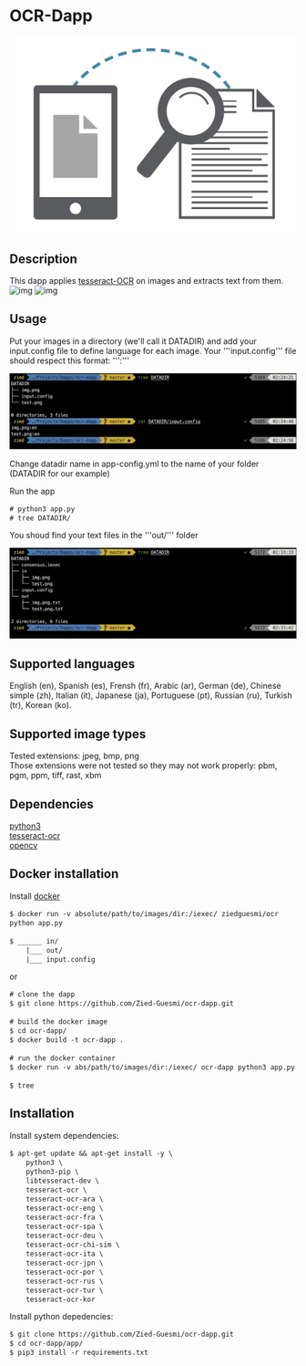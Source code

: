 # OCR-Dapp

![dapp logo](./images/logo.png)


## Description
This dapp applies [tesseract-OCR](https://github.com/tesseract-ocr/tesseract) on images and extracts text from them.
![img](./images/.png) ![img](./images/.png)

## Usage
Put your images in a directory (we'll call it DATADIR) and add your input.config file to define language for each image. Your '''input.config'''
file should respect this format: '''<imagename>:<lang>'''

![screenshot](./images/screenShot-1.png)

Change datadir name in app-config.yml to the name of your folder (DATADIR for our example)  

Run the app

    # python3 app.py
    # tree DATADIR/

You shoud find your text files in the '''out/''' folder

![screenshot](./images/screenShot-2.png)

## Supported languages
English (en), Spanish (es), Frensh (fr), Arabic (ar), German (de), Chinese simple (zh), Italian (it), Japanese (ja), Portuguese (pt), Russian (ru), Turkish (tr), Korean (ko).

## Supported image types
Tested extensions: jpeg, bmp, png  
Those extensions were not tested so they may not work properly: pbm, pgm, ppm, tiff, rast, xbm  

## Dependencies
[python3](https://www.python.org/)  
[tesseract-ocr](https://github.com/tesseract-ocr/tesseract)  
[opencv](https://opencv.org/)

## Docker installation

Install [docker](https://docs.docker.com/install/)

    $ docker run -v absolute/path/to/images/dir:/iexec/ ziedguesmi/ocr python app.py

    $ ______ in/
        |___ out/
        |___ input.config

or

    # clone the dapp
    $ git clone https://github.com/Zied-Guesmi/ocr-dapp.git

    # build the docker image
    $ cd ocr-dapp/
    $ docker build -t ocr-dapp .

    # run the docker container
    $ docker run -v abs/path/to/images/dir:/iexec/ ocr-dapp python3 app.py

    $ tree

## Installation
Install system dependencies:

    $ apt-get update && apt-get install -y \
        python3 \
        python3-pip \
        libtesseract-dev \
        tesseract-ocr \
        tesseract-ocr-ara \
        tesseract-ocr-eng \
        tesseract-ocr-fra \
        tesseract-ocr-spa \
        tesseract-ocr-deu \
        tesseract-ocr-chi-sim \
        tesseract-ocr-ita \
        tesseract-ocr-jpn \
        tesseract-ocr-por \
        tesseract-ocr-rus \
        tesseract-ocr-tur \
        tesseract-ocr-kor
        
Install python depedencies:

    $ git clone https://github.com/Zied-Guesmi/ocr-dapp.git
    $ cd ocr-dapp/app/
    $ pip3 install -r requirements.txt